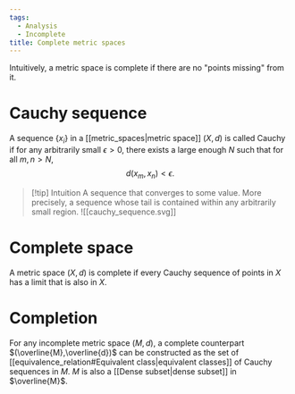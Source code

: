 ```yaml
---
tags:
  - Analysis
  - Incomplete
title: Complete metric spaces
---
```


Intuitively, a metric space is complete if there are no "points missing" from it.

# Cauchy sequence

A sequence $\left\{x_{i}\right\}$ in a [[metric_spaces|metric space]] $(X,d)$ is called Cauchy if for any arbitrarily small $\epsilon>0$, there exists a large enough $N$ such that for all $m,n>N$,
$$
d(x_{m},x_{n})<\epsilon.
$$
> [!tip] Intuition
> A sequence that converges to some value. More precisely, a sequence whose tail is contained within any arbitrarily small region.
> ![[cauchy_sequence.svg]]

# Complete space

A metric space $(X,d)$ is complete if every Cauchy sequence of points in $X$ has a limit that is also in $X$.

# Completion

For any incomplete metric space $(M,d)$, a complete counterpart $(\overline{M},\overline{d})$ can be constructed as the set of [[equivalence_relation#Equivalent class|equivalent classes]] of Cauchy sequences in $M$. $M$ is also a [[Dense subset|dense subset]] in $\overline{M}$.


